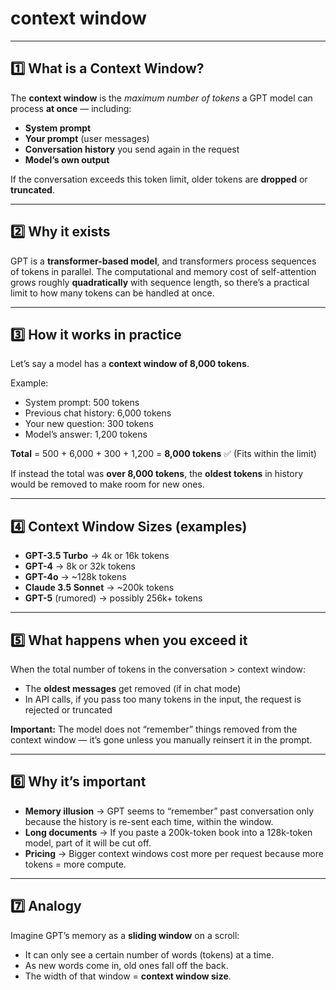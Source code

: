 # **context window** 
---

## 1️⃣ **What is a Context Window?**

The **context window** is the *maximum number of tokens* a GPT model can process **at once** — including:

* **System prompt**
* **Your prompt** (user messages)
* **Conversation history** you send again in the request
* **Model’s own output**

If the conversation exceeds this token limit, older tokens are **dropped** or **truncated**.

---

## 2️⃣ **Why it exists**

GPT is a **transformer-based model**, and transformers process sequences of tokens in parallel.
The computational and memory cost of self-attention grows roughly **quadratically** with sequence length, so there’s a practical limit to how many tokens can be handled at once.

---

## 3️⃣ **How it works in practice**

Let’s say a model has a **context window of 8,000 tokens**.

Example:

* System prompt: 500 tokens
* Previous chat history: 6,000 tokens
* Your new question: 300 tokens
* Model’s answer: 1,200 tokens

**Total** = 500 + 6,000 + 300 + 1,200 = **8,000 tokens** ✅ (Fits within the limit)

If instead the total was **over 8,000 tokens**, the **oldest tokens** in history would be removed to make room for new ones.

---

## 4️⃣ **Context Window Sizes (examples)**

* **GPT-3.5 Turbo** → 4k or 16k tokens
* **GPT-4** → 8k or 32k tokens
* **GPT-4o** → \~128k tokens
* **Claude 3.5 Sonnet** → \~200k tokens
* **GPT-5** (rumored) → possibly 256k+ tokens

---

## 5️⃣ **What happens when you exceed it**

When the total number of tokens in the conversation > context window:

* The **oldest messages** get removed (if in chat mode)
* In API calls, if you pass too many tokens in the input, the request is rejected or truncated

**Important:** The model does not “remember” things removed from the context window — it’s gone unless you manually reinsert it in the prompt.

---

## 6️⃣ **Why it’s important**

* **Memory illusion** → GPT seems to “remember” past conversation only because the history is re-sent each time, within the window.
* **Long documents** → If you paste a 200k-token book into a 128k-token model, part of it will be cut off.
* **Pricing** → Bigger context windows cost more per request because more tokens = more compute.

---

## 7️⃣ **Analogy**

Imagine GPT’s memory as a **sliding window** on a scroll:

* It can only see a certain number of words (tokens) at a time.
* As new words come in, old ones fall off the back.
* The width of that window = **context window size**.
